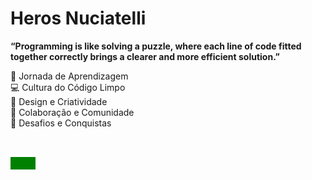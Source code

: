 # Heros Nuciatelli

  **“Programming is like solving a puzzle, where each line of code fitted together correctly brings a clearer and more efficient solution.”**
  
  🌱 Jornada de Aprendizagem<br>
  💻 Cultura do Código Limpo<br>
  🎨 Design e Criatividade<br>
  💪 Colaboração e Comunidade<br>
  🚀 Desafios e Conquistas<br>
  
##
<div style="display: inline-block"><br>
 <div style="width: 40px; height: 20px; background-color: green;"
</div>
